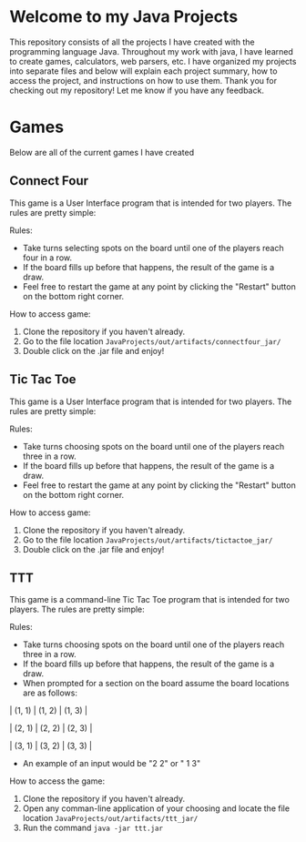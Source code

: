 # Welcome to my Java Projects
This repository consists of all the projects I have created with the programming language Java. Throughout my work with java, I have learned to create games, calculators, web parsers, etc. I have organized my projects into separate files and below will explain each project summary, how to access the project, and instructions on how to use them. Thank you for checking out my repository! Let me know if you have any feedback.

# Games
Below are all of the current games I have created

## Connect Four
This game is a User Interface program that is intended for two players. The rules are pretty simple:

Rules:
* Take turns selecting spots on the board until one of the players reach four in a row.
* If the board fills up before that happens, the result of the game is a draw.
* Feel free to restart the game at any point by clicking the "Restart" button on the bottom right corner.

How to access game:
1. Clone the repository if you haven't already.
2. Go to the file location `JavaProjects/out/artifacts/connectfour_jar/`
3. Double click on the .jar file and enjoy!

## Tic Tac Toe
This game is a User Interface program that is intended for two players. The rules are pretty simple:

Rules:
* Take turns choosing spots on the board until one of the players reach three in a row.
* If the board fills up before that happens, the result of the game is a draw.
* Feel free to restart the game at any point by clicking the "Restart" button on the bottom right corner.

How to access game:
1. Clone the repository if you haven't already.
2. Go to the file location `JavaProjects/out/artifacts/tictactoe_jar/`
3. Double click on the .jar file and enjoy!

## TTT
This game is a command-line Tic Tac Toe program that is intended for two players. The rules are pretty simple:

Rules:
* Take turns choosing spots on the board until one of the players reach three in a row.
* If the board fills up before that happens, the result of the game is a draw.
* When prompted for a section on the board assume the board locations are as follows:

| (1, 1) | (1, 2) | (1, 3) |

| (2, 1) | (2, 2) | (2, 3) |

| (3, 1) | (3, 2) | (3, 3) |

* An example of an input would be "2 2" or " 1 3"

How to access the game:
1. Clone the repository if you haven't already.
2. Open any comman-line application of your choosing and locate the file location `JavaProjects/out/artifacts/ttt_jar/`
3. Run the command `java -jar ttt.jar`
